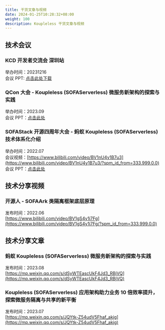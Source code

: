 ```yaml
---
title: 干货文章与视频
date: 2024-01-25T10:28:32+08:00
weight: 100
description: Koupleless 干货文章与视频
---
```



## 技术会议

### KCD 开发者交流会 深圳站
举办时间：20231216 <br/>
会议 PPT: [点击此处下载](https://koupleless.oss-cn-shanghai.aliyuncs.com/outer-materials/SOFAServerless%20%E5%BE%AE%E6%9C%8D%E5%8A%A1%E6%96%B0%E6%9E%B6%E6%9E%84%E7%9A%84%E6%8E%A2%E7%B4%A2%E4%B8%8E%E5%AE%9E%E8%B7%B5_20231217_v0.9.1.pdf)

### QCon 大会 - Koupleless (SOFAServerless) 微服务新架构的探索与实践
举办时间：2023.09<br />
会议 PPT：[点击此处](https://koupleless.oss-cn-shanghai.aliyuncs.com/outer-materials/%E8%9A%82%E8%9A%81%20SOFAServerless%20%E6%9E%81%E8%87%B4%E9%99%8D%E6%9C%AC%E5%A2%9E%E6%95%88%E6%96%B9%E6%A1%88%20-%20%E5%BE%AE%E6%9C%8D%E5%8A%A1%E6%96%B0%E6%9E%B6%E6%9E%84%E7%9A%84%E6%8E%A2%E7%B4%A2%E4%B8%8E%E5%AE%9E%E8%B7%B5.pdf)


### SOFAStack 开源四周年大会 - 蚂蚁 Koupleless (SOFAServerless) 技术体系化介绍
举办时间：2022.07<br />
会议视频：[https://www.bilibili.com/video/BV1nU4y1B7u3](https://www.bilibili.com/video/BV1nU4y1B7u3/?spm_id_from=333.999.0.0)<br />
会议 PPT：[点击此处](https://koupleless.oss-cn-shanghai.aliyuncs.com/outer-materials/%E8%9A%82%E8%9A%81%20SOFAServerless%20%E6%8A%80%E6%9C%AF%E4%BD%93%E7%B3%BB%E5%8C%96%E4%BB%8B%E7%BB%8D.pptx)



## 技术分享视频

### 开源人 - SOFAArk 类隔离框架底层原理
发布时间：2022.06<br />
[https://www.bilibili.com/video/BV1gS4y1i7Fg](https://www.bilibili.com/video/BV1gS4y1i7Fg/?spm_id_from=333.999.0.0)



## 技术分享文章

### 蚂蚁 Koupleless (SOFAServerless) 微服务新架构的探索与实践
发布时间：2023.08<br />
[https://mp.weixin.qq.com/s/dSyWTEascUkF4Jd3_RBjVQ](https://mp.weixin.qq.com/s/dSyWTEascUkF4Jd3_RBjVQ)

### Koupleless (SOFAServerless) 应用架构助力业务 10 倍效率提升，探索微服务隔离与共享的新平衡
发布时间：2023.07<br />
[https://mp.weixin.qq.com/s/JQYtk-Z54udV5Fhaf_akjg](https://mp.weixin.qq.com/s/JQYtk-Z54udV5Fhaf_akjg)


<br/>
